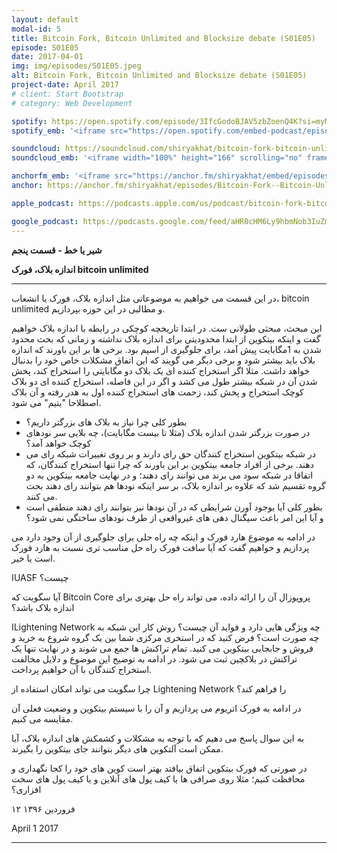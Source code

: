 ```yaml
---
layout: default
modal-id: 5
title: Bitcoin Fork, Bitcoin Unlimited and Blocksize debate (S01E05)
episode: S01E05
date: 2017-04-01
img: img/episodes/S01E05.jpeg
alt: Bitcoin Fork, Bitcoin Unlimited and Blocksize debate (S01E05)
project-date: April 2017
# client: Start Bootstrap
# category: Web Development

spotify: https://open.spotify.com/episode/3IfcGodoBJAV5zbZoenQ4K?si=myMzWpYZSqe4eaMrB2pXww
spotify_emb: '<iframe src="https://open.spotify.com/embed-podcast/episode/3IfcGodoBJAV5zbZoenQ4K" width="100%" height="232" frameborder="0" allowtransparency="true" allow="encrypted-media"></iframe>'

soundcloud: https://soundcloud.com/shiryakhat/bitcoin-fork-bitcoin-unlimited-and-blocksize-debate-episode-0005
soundcloud_emb: '<iframe width="100%" height="166" scrolling="no" frameborder="no" allow="autoplay" src="https://w.soundcloud.com/player/?url=https%3A//api.soundcloud.com/tracks/315973845&color=%23ff5500&auto_play=false&hide_related=true&show_comments=true&show_user=true&show_reposts=false&show_teaser=true"></iframe><div style="font-size: 10px; color: #cccccc;line-break: anywhere;word-break: normal;overflow: hidden;white-space: nowrap;text-overflow: ellipsis; font-family: Interstate,Lucida Grande,Lucida Sans Unicode,Lucida Sans,Garuda,Verdana,Tahoma,sans-serif;font-weight: 100;"><a href="https://soundcloud.com/shiryakhat" title="Shir | Khat" target="_blank" style="color: #cccccc; text-decoration: none;">Shir | Khat</a> · <a href="https://soundcloud.com/shiryakhat/bitcoin-fork-bitcoin-unlimited-and-blocksize-debate-episode-0005" title="Bitcoin Fork, Bitcoin Unlimited and Blocksize debate (S01E05)" target="_blank" style="color: #cccccc; text-decoration: none;">Bitcoin Fork, Bitcoin Unlimited and Blocksize debate (S01E05)</a></div>'

anchorfm_emb: '<iframe src="https://anchor.fm/shiryakhat/embed/episodes/Bitcoin-Fork--Bitcoin-Unlimited-and-Blocksize-debate-S01E05-e9idgn" width="100%" frameborder="0" scrolling="no"></iframe>'
anchor: https://anchor.fm/shiryakhat/episodes/Bitcoin-Fork--Bitcoin-Unlimited-and-Blocksize-debate-S01E05-e9idgn

apple_podcast: https://podcasts.apple.com/us/podcast/bitcoin-fork-bitcoin-unlimited-blocksize-debate-s01e05/id1221206951?i=1000383726372

google_podcast: https://podcasts.google.com/feed/aHR0cHM6Ly9hbmNob3IuZm0vcy8xMWFhODUzYy9wb2RjYXN0L3Jzcw/episode/dGFnOnNvdW5kY2xvdWQsMjAxMDp0cmFja3MvMzE1OTczODQ1?ved=0CCMQzsICahcKEwiw46XZ-NXpAhUAAAAAHQAAAAAQAQ
---
```


**شیر یا خط - قسمت پنجم**

**اندازه بلاک، فورک bitcoin unlimited**

----------------------------------------------------------------------------------------------------------

در این قسمت می خواهیم به موضوعاتی مثل اندازه بلاک، فورک یا انشعاب، bitcoin unlimited و مطالبی در این حوزه بپردازیم.


این مبحث، مبحثی طولانی ست. در ابتدا تاریخچه کوچکی در رابطه با اندازه بلاک خواهیم گفت و اینکه بیتکوین از ابتدا محدودیتی برای اندازه بلاک نداشته و زمانی که بحث محدود شدن به 1مگابایت پیش آمد، برای جلوگیری از اسپم بود.
برخی ها بر این باورند که اندازه بلاک باید بیشتر شود و برخی دیگر می گویند که این اتفاق مشکلات خاص خود را بدنبال خواهد داشت. مثلا اگر استخراج کننده ای یک بلاک دو مگابایتی را استخراج کند، پخش شدن آن در شبکه بیشتر طول می کشد و اگر در این فاصله، استخراج کننده ای دو بلاک کوچک استخراج و پخش کند، زحمت های استخراج کننده اول به هدر رفته و آن بلاک اصطلاحا "یتیم" می شود.

* بطور کلی چرا نیاز به بلاک های بزرگتر داریم؟
* در صورت بزرگتر شدن اندازه بلاک (مثلا تا بیست مگابایت)، چه بلایی سر نودهای کوچک خواهد آمد؟
* در شبکه بیتکوین استخراج کنندگان حق رای دارند و بر روی تغییرات شبکه رای می دهند. برخی از افراد جامعه بیتکوین بر این باورند که چرا تنها استخراج کنندگان، که اتفاقا در شبکه سود می برند می توانند رای دهند؛ و در نهایت جامعه بیتکوین به دو گروه تقسیم شد که علاوه بر اندازه بلاک، بر سر اینکه نودها هم بتوانند رای دهند بحث می کنند.
* بطور کلی آیا بوجود آورن شرایطی که در آن نودها نیز بتوانند رای دهند منطقی است و آیا این امر باعث سیگنال دهی های غیرواقعی از طرف نودهای ساختگی نمی شود؟

در ادامه به موضوع هارد فورک و اینکه چه راه حلی برای جلوگیری از آن وجود دارد می پردازیم و خواهیم گفت که آیا سافت فورک راه حل مناسب تری نسبت به هارد فورک است یا خیر.

اUASF چیست؟

آیا سگویت که Bitcoin Core پروپوزال آن را ارائه داده، می تواند راه حل بهتری برای اندازه بلاک باشد؟


اLightening Network چه ویژگی هایی دارد و فواید آن چیست؟ روش کار این شبکه به چه صورت است؟ فرض کنید که در استخری مرکزی شما بین یک گروه شروع به خرید و فروش و جابجایی بیتکوین می کنید. تمام تراکنش ها جمع می شوند و در نهایت تنها یک تراکنش در بلاکچین ثبت می شود. در ادامه به توضیح این موضوع و دلایل مخالفت استخراج کنندگان با آن خواهیم پرداخت.

چرا سگویت می تواند امکان استفاده از Lightening Network را فراهم کند؟

در ادامه به فورک اتریوم می پردازیم و آن را با سیستم بیتکوین و وضعیت فعلی آن مقایسه می کنیم.


به این سوال پاسخ می دهیم که با توجه به مشکلات و کشمکش های اندازه بلاک، آیا ممکن است آلتکوین های دیگر بتوانند جای بیتکوین را بگیرند.


در صورتی که فورک بیتکوین اتفاق بیافتد بهتر است کوین های خود را کجا نگهداری و محافظت کنیم؛ مثلا روی صرافی ها یا کیف پول های آنلاین و یا کیف پول های سخت افزاری؟

۱۲ فروردین ۱۳۹۶

April 1 2017


----------------------------------------------------------------------------------------------------------
